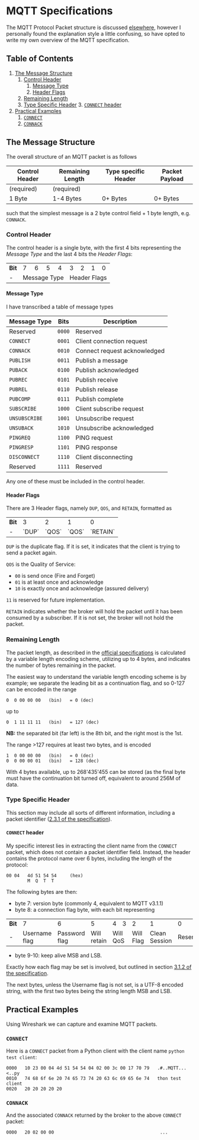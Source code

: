 # MQTT Specifications
The MQTT Protocol Packet structure is discussed [elsewhere](http://www.steves-internet-guide.com/mqtt-protocol-messages-overview/), however I personally found the explanation style a little confusing, so have opted to write my own overview of the MQTT specification.

<!--BEGIN TOC-->
## Table of Contents
1. [The Message Structure](#toc-sub-tag-0)
	1. [Control Header](#toc-sub-tag-1)
		1. [Message Type](#toc-sub-tag-2)
		2. [Header Flags](#toc-sub-tag-3)
	2. [Remaining Length](#toc-sub-tag-4)
	3. [Type Specific Header](#toc-sub-tag-5)
		3. [`CONNECT` header](#toc-sub-tag-6)
2. [Practical Examples](#toc-sub-tag-7)
	1. [`CONNECT`](#toc-sub-tag-8)
	2. [`CONNACK`](#toc-sub-tag-9)
<!--END TOC-->


## The Message Structure <a name="toc-sub-tag-0"></a>
The overall structure of an MQTT packet is as follows

| Control Header | Remaining Length | Type specific Header | Packet Payload |
|-|-|-|-|
| (required) | (required) |  |  |
| 1 Byte | 1-4 Bytes | 0+ Bytes | 0+ Bytes |

such that the simplest message is a 2 byte control field + 1 byte length, e.g. `CONNACK`.

### Control Header <a name="toc-sub-tag-1"></a>
The control header is a single byte, with the first 4 bits representing the *Message Type* and the last 4 bits the *Header Flags*:

<table>
  <tr>
  	<td><b>Bit</b></td>
  	<td>7</td>
    <td>6</td>
    <td>5</td>
    <td>4</td>
    <td>3</td>
    <td>2</td>
    <td>1</td>
    <td>0</td>
  </tr>
  <tr>
  	<td>-</td>
    <td colspan="4">Message Type</td>
    <td colspan="4">Header Flags</td>
  </tr>
</table>

#### Message Type <a name="toc-sub-tag-2"></a>
I have transcribed a table of message types

| Message Type | Bits | Description |
|-|-|-|
| Reserved | `0000` | Reserved |
| `CONNECT` | `0001` | Client connection request |
| `CONNACK` | `0010` | Connect request acknowledged |
| `PUBLISH` | `0011` | Publish a message |
| `PUBACK` | `0100` | Publish acknowledged |
| `PUBREC` | `0101` | Publish receive |
| `PUBREL` | `0110` | Publish release |
| `PUBCOMP` | `0111` | Publish complete |
| `SUBSCRIBE` | `1000` | Client subscribe request |
| `UNSUBSCRIBE` | `1001` | Unsubscribe request |
| `UNSUBACK` | `1010` | Unsubscribe acknowledged |
| `PINGREQ` | `1100` | PING request |
| `PINGRESP` | `1101` | PING response |
| `DISCONNECT` | `1110` | Client disconnecting |
| Reserved | `1111` | Reserved |

Any one of these must be included in the control header.

#### Header Flags <a name="toc-sub-tag-3"></a>
There are 3 Header flags, namely `DUP`, `QOS`, and `RETAIN`, formatted as
<table>
  <tr>
  	<td><b>Bit</b></td>
    <td>3</td>
    <td>2</td>
    <td>1</td>
    <td>0</td>
  </tr>
  <tr>
  	<td>-</td>
    <td>`DUP`</td>
    <td>`QOS`</td>
    <td>`QOS`</td>
    <td>`RETAIN`</td>
  </tr>
</table>

`DUP` is the duplicate flag. If it is set, it indicates that the client is trying to send a packet again.

`QOS` is the Quality of Service: 

- `00` is send once (Fire and Forget)
- `01` is at least once and acknowledge 
- `10` is exactly once and acknowledge (assured delivery) 

`11` is reserved for future implementation.

`RETAIN` indicates whether the broker will hold the packet until it has been consumed by a subscriber. If it is not set, the broker will not hold the packet.

### Remaining Length <a name="toc-sub-tag-4"></a>
The packet length, as described in the [official specifications](http://docs.oasis-open.org/mqtt/mqtt/v3.1.1/os/mqtt-v3.1.1-os.pdf) is calculated by a variable length encoding scheme, utilizing up to 4 bytes, and indicates the number of bytes remaining in the packet.

The easiest way to understand the variable length encoding scheme is by example; we separate the leading bit as a continuation flag, and so 0-127 can be encoded in the range
```
0  0 00 00 00	(bin)	= 0 (dec)
```
up to
```
0  1 11 11 11	(bin)   = 127 (dec)
```
**NB:** the separated bit (far left) is the 8th bit, and the right most is the 1st.

The range >127 requires at least two bytes, and is encoded
```
1  0 00 00 00	(bin)   = 0 (dec)
0  0 00 00 01	(bin)	= 128 (dec)
```

With 4 bytes available, up to 268'435'455 can be stored (as the final byte must have the continuation bit turned off, equivalent to around 256M of data.

### Type Specific Header <a name="toc-sub-tag-5"></a>
This section may include all sorts of different information, including a packet identifier ([2.3.1 of the specification](http://docs.oasis-open.org/mqtt/mqtt/v3.1.1/os/mqtt-v3.1.1-os.pdf)). 

#### `CONNECT` <a name="toc-sub-tag-8"></a> header <a name="toc-sub-tag-6"></a>
My specific interest lies in extracting the client name from the `CONNECT` packet, which does not contain a packet identifier field. Instead, the header contains the protocol name over 6 bytes, including the length of the protocol:
```
00 04   4d 51 54 54		(hex)
		M  Q  T  T 
```
The following bytes are then:

- byte 7: version byte (commonly 4, equivalent to MQTT v3.1.1)
- byte 8: a connection flag byte, with each bit representing

<table>
  <tr>
  	<td><b>Bit</b></td>
  	<td>7</td>
    <td>6</td>
    <td>5</td>
    <td>4</td>
    <td>3</td>
    <td>2</td>
    <td>1</td>
    <td>0</td>
  </tr>
  <tr>
  	<td>-</td>
  	<td>Username flag</td>
  	<td>Password flag</td>
  	<td>Will retain</td>
  	<td colspan="2">Will QoS</td>
  	<td>Will Flag</td>
  	<td>Clean Session</td>
  	<td>Reserved</td>
  </tr>
</table>

- byte 9-10: keep alive MSB and LSB.

Exactly how each flag may be set is involved, but outlined in section [3.1.2 of the specification](http://docs.oasis-open.org/mqtt/mqtt/v3.1.1/os/mqtt-v3.1.1-os.pdf).

The next bytes, unless the Username flag is not set, is a UTF-8 encoded string, with the first two bytes being the string length MSB and LSB.


## Practical Examples <a name="toc-sub-tag-7"></a>
Using Wireshark we can capture and examine MQTT packets.

### `CONNECT`
Here is a `CONNECT` packet from a Python client with the client name `python test client`:
```
0000   10 23 00 04 4d 51 54 54 04 02 00 3c 00 17 70 79   .#..MQTT...<..py
0010   74 68 6f 6e 20 74 65 73 74 20 63 6c 69 65 6e 74   thon test client
0020   20 20 20 20 20                                         
```

### `CONNACK` <a name="toc-sub-tag-9"></a>
And the associated `CONNACK` returned by the broker to the above `CONNECT` packet:
```
0000   20 02 00 00                                        ...
```